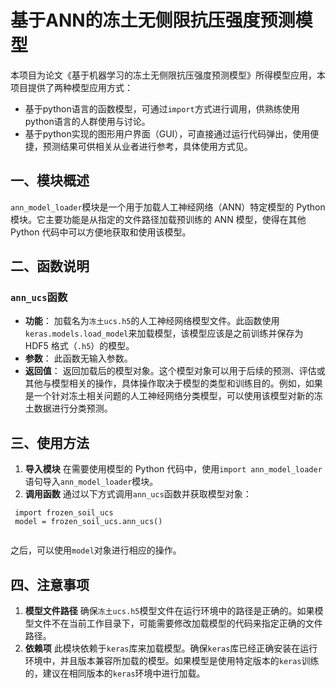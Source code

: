 # 基于ANN的冻土无侧限抗压强度预测模型

 本项目为论文《基于机器学习的冻土无侧限抗压强度预测模型》所得模型应用，本项目提供了两种模型应用方式：
 - 基于python语言的函数模型，可通过`import`方式进行调用，供熟练使用python语言的人群使用与讨论。
 - 基于python实现的图形用户界面（GUI），可直接通过运行代码弹出，使用便捷，预测结果可供相关从业者进行参考，具体使用方式见。



##  一、模块概述 
`ann_model_loader`模块是一个用于加载人工神经网络（ANN）特定模型的 Python 模块。它主要功能是从指定的文件路径加载预训练的 ANN 模型，使得在其他 Python 代码中可以方便地获取和使用该模型。 
##  二、函数说明 
### `ann_ucs`函数 
- **功能**：
	加载名为`冻土ucs.h5`的人工神经网络模型文件。此函数使用`keras.models.load_model`来加载模型，该模型应该是之前训练并保存为 HDF5 格式（`.h5`）的模型。 
- **参数**： 
此函数无输入参数。 
- **返回值**： 
返回加载后的模型对象。这个模型对象可以用于后续的预测、评估或其他与模型相关的操作，具体操作取决于模型的类型和训练目的。例如，如果是一个针对冻土相关问题的人工神经网络分类模型，可以使用该模型对新的冻土数据进行分类预测。 
## 三、使用方法 
1. **导入模块** 
在需要使用模型的 Python 代码中，使用`import ann_model_loader`语句导入`ann_model_loader`模块。 
2. **调用函数** 
通过以下方式调用`ann_ucs`函数并获取模型对象：
```
 import frozen_soil_ucs
 model = frozen_soil_ucs.ann_ucs()
  
 ```
之后，可以使用`model`对象进行相应的操作。
## 四、注意事项 
 1. **模型文件路径** 
确保`冻土ucs.h5`模型文件在运行环境中的路径是正确的。如果模型文件不在当前工作目录下，可能需要修改加载模型的代码来指定正确的文件路径。 
 2. **依赖项** 
此模块依赖于`keras`库来加载模型。确保`keras`库已经正确安装在运行环境中，并且版本兼容所加载的模型。如果模型是使用特定版本的`keras`训练的，建议在相同版本的`keras`环境中进行加载。
